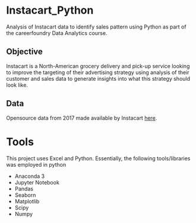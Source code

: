 # Instacart_Python

Analysis of Instacart data to identify sales pattern using Python as part of the careerfoundry Data Analytics course. 

## Objective
Instacart is a North-American grocery delivery and pick-up service looking to improve the targeting of their advertising strategy using analysis of their customer and sales data to generate insights into what this strategy should look like.

## Data
Opensource data from 2017 made available by Instacart [here](https://www.instacart.com/datasets/grocery-shopping-2017).

# Tools
This project uses Excel and Python. Essentially, the following tools/libraries was employed in python
- Anaconda 3
- Jupyter Notebook
- Pandas
- Seaborn
- Matplotlib
- Scipy
- Numpy
